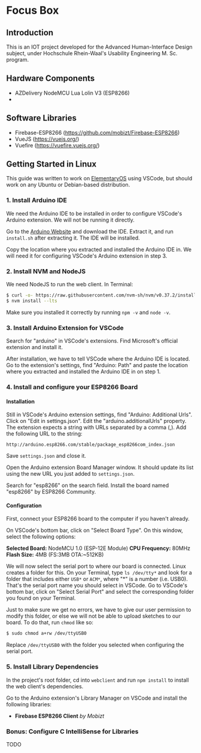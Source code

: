 # Focus Box

## Introduction

This is an IOT project developed for the Advanced Human-Interface Design subject, under Hochschule Rhein-Waal's Usability Engineering M. Sc. program.

## Hardware Components

- AZDelivery NodeMCU Lua Lolin V3 (ESP8266)
- 

## Software Libraries

- Firebase-ESP8266 (https://github.com/mobizt/Firebase-ESP8266)
- VueJS (https://vuejs.org/)
- Vuefire (https://vuefire.vuejs.org/)

## Getting Started in Linux

This guide was written to work on [ElementaryOS](https://elementary.io/) using VSCode, but should work on any Ubuntu or Debian-based distribution.

### 1. Install Arduino IDE

We need the Arduino IDE to be installed in order to configure VSCode's Arduino extension. We will not be running it directly.

Go to the [Arduino Website](https://www.arduino.cc/en/software) and download the IDE. Extract it, and run `install.sh` after extracting it. The IDE will be installed.

Copy the location where you extracted and installed the Arduino IDE in. We will need it for configuring VSCode's Arduino extension in step 3.

### 2. Install NVM and NodeJS

We need NodeJS to run the web client. In Terminal:

```bash
$ curl -o- https://raw.githubusercontent.com/nvm-sh/nvm/v0.37.2/install.sh | bash
$ nvm install --lts
```

Make sure you installed it correctly by running `npm -v` and `node -v`.

### 3. Install Arduino Extension for VSCode

Search for "arduino" in VSCode's extensions. Find Microsoft's official extension and install it.

After installation, we have to tell VSCode where the Arduino IDE is located. Go to the extension's settings, find "Arduino: Path" and paste the location where you extracted and installed the Arduino IDE in on step 1.

### 4. Install and configure your ESP8266 Board

#### Installation

Still in VSCode's Arduino extension settings, find "Arduino: Additional Urls". Click on "Edit in settings.json". Edit the "arduino.additionalUrls" property. The extension expects a string with URLs separated by a comma (,). Add the following URL to the string:

```
http://arduino.esp8266.com/stable/package_esp8266com_index.json
```

Save `settings.json` and close it.

Open the Arduino extension Board Manager window. It should update its list using the new URL you just added to `settings.json`.

Search for "esp8266" on the search field. Install the board named "esp8266" by ESP8266 Community.

#### Configuration

First, connect your ESP8266 board to the computer if you haven't already.

On VSCode's bottom bar, click on "Select Board Type". On this window, select the following options:

**Selected Board:**  NodeMCU 1.0 (ESP-12E Module)
**CPU Frequency:** 80MHz
**Flash Size:** 4MB (FS:3MB OTA:~512KB)

We will now select the serial port to where our board is connected. Linux creates a folder for this. On your Terminal, type `ls /dev/tty*` and look for a folder that includes either `USB*` or `ACM*`, where "*" is a number (i.e. USB0). That's the serial port name you should select in VSCode. Go to VSCode's bottom bar, click on "Select Serial Port" and select the corresponding folder you found on your Terminal.

Just to make sure we get no errors, we have to give our user permission to modify this folder, or else we will not be able to upload sketches to our board. To do that, run `chmod` like so:

```bash
$ sudo chmod a+rw /dev/ttyUSB0
```

Replace `/dev/ttyUSB0` with the folder you selected when configuring the serial port.

### 5. Install Library Dependencies

In the project's root folder, cd into `webclient` and run `npm install` to install the web client's dependencies.

Go to the Arduino extension's Library Manager on VSCode and install the following libraries:

- **Firebase ESP8266 Client** _by Mobizt_

### Bonus: Configure C IntelliSense for Libraries

TODO